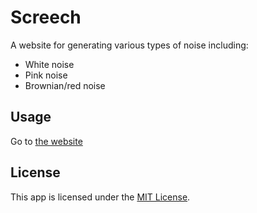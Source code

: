 # Screech

A website for generating various types of noise including:

- White noise
- Pink noise
- Brownian/red noise

## Usage

Go to [the website](https://ziap.github.io/screech)

## License

This app is licensed under the [MIT License](LICENSE).
